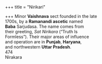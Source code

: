 +++
title = "Nirikari"

+++
Minor **Vaishnava** sect founded in the late  
1700s, by a **Ramanandi ascetic** named  
**Baba** Sarjudasa. The name comes from  
their greeting, *Sat Nirikara* (“Truth Is  
Formless”). Their major areas of influence  
and operation are in **Punjab**, **Haryana**,  
and northwestern **Uttar Pradesh**.  
474  
Nirakara